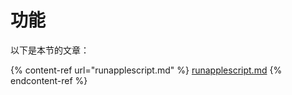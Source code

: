 # 功能

以下是本节的文章：

{% content-ref url="runapplescript.md" %}
[runapplescript.md](runapplescript.md)
{% endcontent-ref %}

